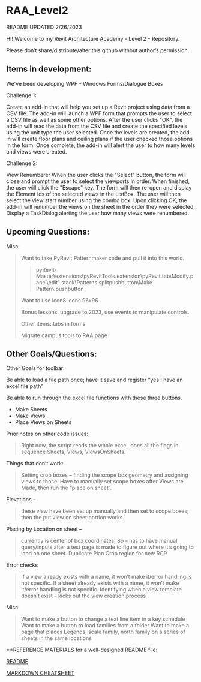 # RAA_Level2
README UPDATED 2/26/2023

HI!
Welcome to my Revit Architecture Academy - Level 2 -  Repository.		

Please don’t share/distribute/alter this github without author’s permission.

  


## Items in development:

We've been developing WPF - Windows Forms/Dialogue Boxes


Challenge 1: 


Create an add-in that will help you set up a Revit project using data from a CSV file. 
The add-in will launch a WPF form that prompts the user to select a CSV file as well as some other options.
After the user clicks "OK", the add-in will read the data from the CSV file and create the specified levels using the unit type the user selected. 
Once the levels are created, the add-in will create floor plans and ceiling plans if the user checked those options in the form. 
Once complete, the add-in will alert the user to how many levels and views were created.


Challenge 2: 


View Renumberer
When the user clicks the "Select" button, the form will close and prompt the user to select the viewports in order. 
When finished, the user will click the "Escape" key. The form will then re-open and display the Element Ids of the selected views in the ListBox. 
The user will then select the view start number using the combo box. 
Upon clicking OK, the add-in will renumber the views on the sheet in the order they were selected. 
Display a TaskDialog alerting the user how many views were renumbered. 


## Upcoming Questions:

Misc:
> Want to take PyRevit Patternmaker code and pull it into this world.
> > pyRevit-Master\extensions\pyRevitTools.extension\pyRevit.tab\Modify.panel\edit1.stack\Patterns.splitpushbutton\Make Pattern.pushbutton
> >
> Want to use Icon8 icons 96x96
> 
> Bonus lessons: upgrade to 2023, use events to manipulate controls. 
> 
> Other items: tabs in forms.
> 
> Migrate campus tools to RAA page


## Other Goals/Questions:
Other Goals for toolbar:

Be able to load a file path once; have it save and register “yes I have an excel file path”

Be able to run through the excel file functions with these three buttons.
  *  Make Sheets
  *  Make Views
  *  Place Views on Sheets


Prior notes on other code issues:
> Right now, the script reads the whole excel, does all the flags in sequence 
> Sheets, Views, ViewsOnSheets.

Things that don’t work:
> Setting crop boxes – finding the scope box geometry and assigning views to those. 
> Have to manually set scope boxes after Views are Made, then run the “place on sheet”.

Elevations – 
> these view have been set up manually and then set to scope boxes; 
> then the put view on sheet portion works.

Placing by Location on sheet – 
> currently is center of box coordinates. 
> So – has to have manual query/inputs after a test page is made to figure out where it’s going to land on one sheet.
> Duplicate Plan Crop region for new RCP

Error checks
> If a view already exists with a name, it won’t make it/error handling is not specific.
> If a sheet already exists with a name, it won’t make it/error handling is not specific.
> Identifying when a view template doesn’t exist – kicks out the view creation process

Misc:
> Want to make a button to change a text line item in a key schedule
> Want to make a button to load families from a folder
> Want to make a page that places Legends, scale family, north family on a series of sheets in the same locations




**REFERENCE MATERIALS for a well-designed README file:

[README](https://www.makeareadme.com/)

[MARKDOWN CHEATSHEET](https://github.com/adam-p/markdown-here/wiki/Markdown-Cheatsheet)

